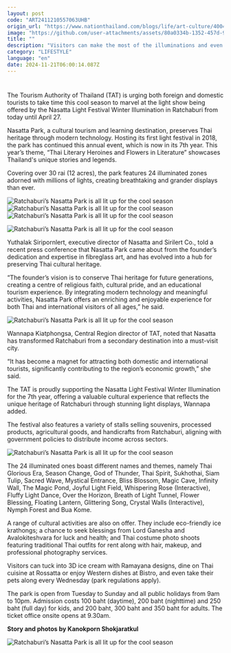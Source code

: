 ```yaml
---
layout: post
code: "ART2411210557063UHB"
origin_url: "https://www.nationthailand.com/blogs/life/art-culture/40043474"
image: "https://github.com/user-attachments/assets/80a0334b-1352-457d-90be-f594f1d5fb1d"
title: ""
description: "Visitors can make the most of the illuminations and even dress in traditional Thai attire for a souvenir photo shoot"
category: "LIFESTYLE"
language: "en"
date: 2024-11-21T06:00:14.087Z
---
```


# 









The Tourism Authority of Thailand (TAT) is urging both foreign and domestic tourists to take time this cool season to marvel at the light show being offered by the Nasatta Light Festival Winter Illumination in Ratchaburi from today until April 27.

Nasatta Park, a cultural tourism and learning destination, preserves Thai heritage through modern technology. Hosting its first light festival in 2018, the park has continued this annual event, which is now in its 7th year. This year’s theme, “Thai Literary Heroines and Flowers in Literature” showcases Thailand's unique stories and legends.

Covering over 30 rai (12 acres), the park features 24 illuminated zones adorned with millions of lights, creating breathtaking and grander displays than ever.

   ![Ratchaburi’s Nasatta Park is all lit up for the cool season](https://github.com/user-attachments/assets/178ab19b-207d-4487-9e3d-dc5dd2ab3cb1)  ![Ratchaburi’s Nasatta Park is all lit up for the cool season](https://media.nationthailand.com/uploads/images/contents/w1024/2024/11/5pe4PaDOQECv17LOEjlc.webp?x-image-process=style/lg-webp)   ![Ratchaburi’s Nasatta Park is all lit up for the cool season](https://github.com/user-attachments/assets/5056d936-464d-4655-8a64-1ffac3a9b85a)

  ![Ratchaburi’s Nasatta Park is all lit up for the cool season](https://media.nationthailand.com/uploads/images/contents/w1024/2024/11/6GzarROB6J0zVzmVnrgj.webp?x-image-process=style/lg-webp)

Yuthalak Siripornlert, executive director of Nasatta and Sirilert Co., told a recent press conference that Nasatta Park came about from the founder’s dedication and expertise in fibreglass art, and has evolved into a hub for preserving Thai cultural heritage.

“The founder’s vision is to conserve Thai heritage for future generations, creating a centre of religious faith, cultural pride, and an educational tourism experience. By integrating modern technology and meaningful activities, Nasatta Park offers an enriching and enjoyable experience for both Thai and international visitors of all ages,” he said.

  ![Ratchaburi’s Nasatta Park is all lit up for the cool season](https://github.com/user-attachments/assets/14f8d3c5-0e16-4ca4-98fc-7c0f51c37bda)

Wannapa Kiatphongsa, Central Region director of TAT, noted that Nasatta has transformed Ratchaburi from a secondary destination into a must-visit city.

“It has become a magnet for attracting both domestic and international tourists, significantly contributing to the region’s economic growth,” she said.

The TAT is proudly supporting the Nasatta Light Festival Winter Illumination for the 7th year, offering a valuable cultural experience that reflects the unique heritage of Ratchaburi through stunning light displays, Wannapa added.

The festival also features a variety of stalls selling souvenirs, processed products, agricultural goods, and handicrafts from Ratchaburi, aligning with government policies to distribute income across sectors.

  ![Ratchaburi’s Nasatta Park is all lit up for the cool season](https://github.com/user-attachments/assets/39d66c0e-29fd-452d-b706-9361c17e8a9b)

The 24 illuminated ones boast different names and themes, namely Thai Glorious Era, Season Change, God of Thunder, Thai Spirit, Sukhothai, Siam Tulip, Sacred Wave, Mystical Entrance, Bliss Blossom, Magic Cave, Infinity Wall, The Magic Pond, Joyful Light Field, Whispering Rose (Interactive), Fluffy Light Dance, Over the Horizon, Breath of Light Tunnel, Flower Blessing, Floating Lantern, Glittering Song, Crystal Walls (Interactive), Nymph Forest and Bua Kome.

A range of cultural activities are also on offer. They include eco-friendly ice krathongs; a chance to seek blessings from Lord Ganesha and Avalokiteshvara for luck and health; and Thai costume photo shoots featuring traditional Thai outfits for rent along with hair, makeup, and professional photography services.

Visitors can tuck into 3D ice cream with Ramayana designs, dine on Thai cuisine at Rossatta or enjoy Western dishes at Bistro, and even take their pets along every Wednesday (park regulations apply).

The park is open from Tuesday to Sunday and all public holidays from 9am to 10pm. Admission costs 100 baht (daytime), 200 baht (nighttime) and 250 baht (full day) for kids, and 200 baht, 300 baht and 350 baht for adults. The ticket office onsite opens at 9.30am.

**Story and photos by Kanokporn Shokjaratkul**

  ![Ratchaburi’s Nasatta Park is all lit up for the cool season](https://github.com/user-attachments/assets/fa9795d2-fe5c-4f8b-ba46-de064288e0e0)